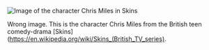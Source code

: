 ![Image of the character Chris Miles in Skins](https://i.ytimg.com/vi/GZD-UugYvJ4/hqdefault.jpg)

Wrong image. This is the character Chris Miles from the British teen comedy-drama [Skins](https://en.wikipedia.org/wiki/Skins_(British_TV_series).
